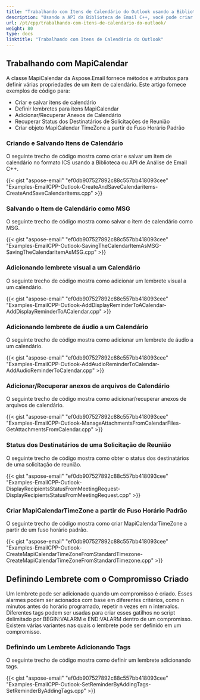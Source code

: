 ```yaml
---
title: "Trabalhando com Itens de Calendário do Outlook usando a Biblioteca de Email C++"
description: "Usando a API da Biblioteca de Email C++, você pode criar e salvar itens de calendário do Outlook como MSG, adicionar e recuperar anexos de arquivos de calendário, e configurar lembretes para compromissos adicionando tags."
url: /pt/cpp/trabalhando-com-itens-de-calendario-do-outlook/
weight: 80
type: docs
linktitle: "Trabalhando com Itens de Calendário do Outlook"
---
```


## **Trabalhando com MapiCalendar**
A classe MapiCalendar da Aspose.Email fornece métodos e atributos para definir várias propriedades de um item de calendário. Este artigo fornece exemplos de código para:

- Criar e salvar itens de calendário
- Definir lembretes para itens MapiCalendar
- Adicionar/Recuperar Anexos de Calendário
- Recuperar Status dos Destinatários de Solicitações de Reunião
- Criar objeto MapiCalendar TimeZone a partir de Fuso Horário Padrão

### **Criando e Salvando Itens de Calendário**
O seguinte trecho de código mostra como criar e salvar um item de calendário no formato ICS usando a Biblioteca ou API de Análise de Email C++.

{{< gist "aspose-email" "ef0db907527892c88c557bb418093cee" "Examples-EmailCPP-Outlook-CreateAndSaveCalendaritems-CreateAndSaveCalendaritems.cpp" >}}

### **Salvando o Item de Calendário como MSG**
O seguinte trecho de código mostra como salvar o item de calendário como MSG.

{{< gist "aspose-email" "ef0db907527892c88c557bb418093cee" "Examples-EmailCPP-Outlook-SavingTheCalendarItemAsMSG-SavingTheCalendarItemAsMSG.cpp" >}}

### **Adicionando lembrete visual a um Calendário**
O seguinte trecho de código mostra como adicionar um lembrete visual a um calendário.

{{< gist "aspose-email" "ef0db907527892c88c557bb418093cee" "Examples-EmailCPP-Outlook-AddDisplayReminderToACalendar-AddDisplayReminderToACalendar.cpp" >}}

### **Adicionando lembrete de áudio a um Calendário**
O seguinte trecho de código mostra como adicionar um lembrete de áudio a um calendário.

{{< gist "aspose-email" "ef0db907527892c88c557bb418093cee" "Examples-EmailCPP-Outlook-AddAudioReminderToCalendar-AddAudioReminderToCalendar.cpp" >}}

### **Adicionar/Recuperar anexos de arquivos de Calendário**
O seguinte trecho de código mostra como adicionar/recuperar anexos de arquivos de calendário.

{{< gist "aspose-email" "ef0db907527892c88c557bb418093cee" "Examples-EmailCPP-Outlook-ManageAttachmentsFromCalendarFiles-GetAttachmentsFromCalendar.cpp" >}}

### **Status dos Destinatários de uma Solicitação de Reunião**
O seguinte trecho de código mostra como obter o status dos destinatários de uma solicitação de reunião.

{{< gist "aspose-email" "ef0db907527892c88c557bb418093cee" "Examples-EmailCPP-Outlook-DisplayRecipientsStatusFromMeetingRequest-DisplayRecipientsStatusFromMeetingRequest.cpp" >}}

### **Criar MapiCalendarTimeZone a partir de Fuso Horário Padrão**
O seguinte trecho de código mostra como criar MapiCalendarTimeZone a partir de um fuso horário padrão.

{{< gist "aspose-email" "ef0db907527892c88c557bb418093cee" "Examples-EmailCPP-Outlook-CreateMapiCalendarTimeZoneFromStandardTimezone-CreateMapiCalendarTimeZoneFromStandardTimezone.cpp" >}}

## **Definindo Lembrete com o Compromisso Criado**
Um lembrete pode ser adicionado quando um compromisso é criado. Esses alarmes podem ser acionados com base em diferentes critérios, como n minutos antes do horário programado, repetir n vezes em n intervalos. Diferentes tags podem ser usadas para criar esses gatilhos no script delimitado por BEGIN:VALARM e END:VALARM dentro de um compromisso. Existem várias variantes nas quais o lembrete pode ser definido em um compromisso.

### **Definindo um Lembrete Adicionando Tags**
O seguinte trecho de código mostra como definir um lembrete adicionando tags.

{{< gist "aspose-email" "ef0db907527892c88c557bb418093cee" "Examples-EmailCPP-Outlook-SetReminderByAddingTags-SetReminderByAddingTags.cpp" >}}
